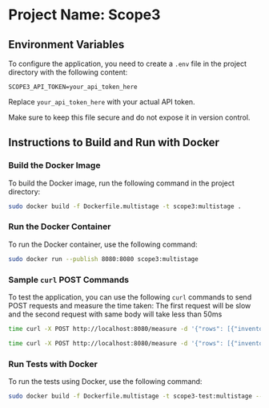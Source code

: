 # Project Name: Scope3

## Environment Variables

To configure the application, you need to create a `.env` file in the project directory with the following content:

```env
SCOPE3_API_TOKEN=your_api_token_here
```

Replace `your_api_token_here` with your actual API token.

Make sure to keep this file secure and do not expose it in version control.

## Instructions to Build and Run with Docker

### Build the Docker Image

To build the Docker image, run the following command in the project directory:

```sh
sudo docker build -f Dockerfile.multistage -t scope3:multistage .
```

### Run the Docker Container

To run the Docker container, use the following command:

```sh
sudo docker run --publish 8080:8080 scope3:multistage
```

### Sample `curl` POST Commands

To test the application, you can use the following `curl` commands to send POST requests and measure the time taken:
The first request will be slow and the second request with same body will take less than 50ms

```sh
time curl -X POST http://localhost:8080/measure -d '{"rows": [{"inventoryId": "nytimes.com","utcDatetime": "2024-12-30", "priority": 1},{"inventoryId": "yahoo.com","utcDatetime": "2024-12-30", "priority": 1}]}' -H "Content-Type: application/json"
```

```sh
time curl -X POST http://localhost:8080/measure -d '{"rows": [{"inventoryId": "nytimes.com","utcDatetime": "2024-12-30", "priority": 1},{"inventoryId": "yahoo.com","utcDatetime": "2024-12-30", "priority": 1}]}' -H "Content-Type: application/json"
```

### Run Tests with Docker

To run the tests using Docker, use the following command:

```sh
sudo docker build -f Dockerfile.multistage -t scope3-test:multistage --progress plain --no-cache --target run-test-stage .
```
